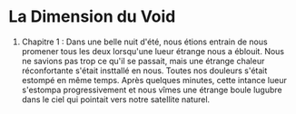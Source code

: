# La Dimension du Void
1. Chapitre 1 :
Dans une belle nuit d'été, nous étions entrain de nous promener tous les deux lorsqu'une lueur étrange nous a éblouit. Nous ne savions pas trop ce qu'il se passait, mais une étrange chaleur réconfortante s'était insttallé en nous. Toutes nos douleurs s'était estompé en même temps. Après quelques minutes, cette intance lueur s'estompa progressivement et nous vîmes une étrange boule lugubre dans le ciel qui pointait vers notre satellite naturel.

